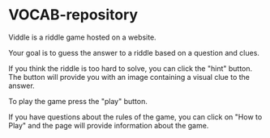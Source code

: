 # VOCAB-repository

Viddle is a riddle game hosted on a website. 

Your goal is to guess the answer to a riddle based on a question and clues.

If you think the riddle is too hard to solve, you can click the "hint" button. The button will provide you with an image containing a visual clue to the answer.

To play the game press the "play" button.

If you have questions about the rules of the game, you can click on "How to Play" and the page will provide information about the game.

